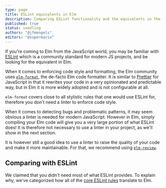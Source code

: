```yaml
---
type: page
title: ESLint equivalents in Elm
description: Comparing ESLint functionality and the equivalents in the Elm ecosystem
published: true
status: seedling
authors: "@jfmengels"
editors: "@supermario"
---
```



If you're coming to Elm from the JavaScript world, you may be familiar with [ESLint](https://eslint.org/) which is a community standard for modern JS projects, and be looking for the equivalent in Elm.

When it comes to enforcing code style and formatting, the Elm community uses [`elm-format`](https://github.com/avh4/elm-format), the de-facto Elm code formatter. It is similar to [Prettier](https://prettier.io/) for JavaScript in that it rewrites your code in a very opinionated and predictable way, but in Elm it is more widely adopted and is not configurable at all.

`elm-format` covers close to all stylistic rules that one would use ESLint for, therefore you don't need a linter to enforce code style.

When it comes to detecting bugs and problematic patterns, it may seem obvious a linter is needed for modern JavaScript. However in Elm, simply compiling your Elm code will give you a very large portion of what ESLint does! It is therefore not necessary to use a linter in your project, as we'll show in the next section.

It is however still a good idea to use a linter to raise the quality of your code and make it more maintainable. For that, we recommend using [`elm-review`](https://package.elm-lang.org/packages/jfmengels/elm-review/latest/).


## Comparing with ESLint

We claimed that you didn't need most of what ESLint provides. To explain why, we've categorized how all of the [core ESLint rules](https://eslint.org/docs/rules/) translate to Elm.

<eslint-compare-elm></eslint-compare-elm>
